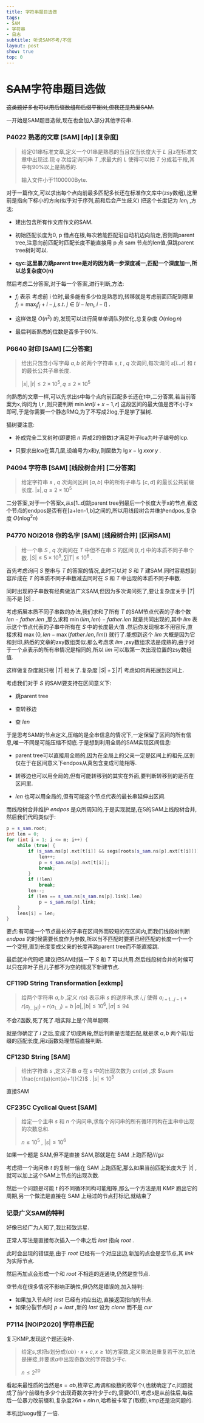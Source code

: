 ```yaml
---
title: 字符串题目选做
tags:
- SAM
- 字符串
- 日志
subtitle: 听说SAM不考/不信
layout: post
show: true
top: 0
---
```


# ~~SAM~~字符串题目选做

~~这类题好多也可以用后缀数组和后缀平衡树,但我还是热爱SAM.~~

一开始是SAM题目选做,现在也会加入部分其他字符串.

### P4022 熟悉的文章 [SAM] [dp] [复杂度]

> 给定01串标准文章,定义一个01串是熟悉的当且仅当长度大于 $L$ 且z在标准文章中出现过.现 $q$ 次给定询问串 $T$ ,求最大的 $L$ 使得可以把 $T$ 分成若干段,其中有90%以上是熟悉的.
> 
> 输入文件小于1100000Byte.

对于一篇作文,可以求出每个点向前最多匹配多长还在标准作文库中(zsy数组),这里前是指向下标小的方向(似乎对于序列,前和后会产生歧义) 把这个长度记为 $len_i$ ,方法:

- 建出包含所有作文库作文的SAM.

- 初始匹配长度为0, p 借点在根,每次若能匹配沿自动机边向前走,否则跳parent tree,注意向前匹配时匹配长度不能直接用 p 点 sam 节点的len值,但跳parent tree树时可以.

- **qyc:这里暴力跳parent tree是对的因为跳一步深度减一,匹配一个深度加一,所以总复杂度O(n)**

然后考虑二分答案,对于每一个答案,进行判断,方法:

- $f_i$ 表示 考虑前 i 位时,最多能有多少位是熟悉的,转移就是考虑前面匹配到哪里 $f_i = \max_j {f_j + i - j }, s.t.\ j \in [i-len_i,i-l]$ .

- 这样做是 $O(n^2)$ 的,发现可以进行简单单调队列优化,总复杂度 $O(n\log n)$ 

- 最后判断熟悉的位数是否多于90%.

### P6640 封印 [SAM] [二分答案]

> 给出只包含小写字母 $a,b$ 的两个字符串 $s, t$ , $q$ 次询问,每次询问 $s[l \dots r]$ 和 $t$ 的最长公共子串长度.
> 
> $\vert s \vert , \vert t \vert \le 2\times 10^5,q\le 2\times 10^5$ 

向熟悉的文章一样,可以先求出s中每个点向前匹配多长还在t中,二分答案,若当前答案为x,询问为 l,r ,则只要判断 $\min {len[l+x-1,r]}$ 这段区间的最大值是否不小于x即可,于是你需要一个静态RMQ,为了不写成2log,于是学了猫树.

猫树要注意:

- 补成完全二叉树时(即要把 $n$ 弄成2的倍数)才满足叶子lca为叶子编号的lcp.

- 只要求出lca在第几层,设编号为x和y,则层数为 $\lg{x}-\lg{x \operatorname {xor} y}$ .

### P4094 字符串 [SAM] [线段树合并] [二分答案]

> 给定字符串 $s$ , $q$ 次询问区间 $[a,b]$ 中的所有子串与 $[c,d]$ 的最长公共前缀长度.
> $\vert s \vert ,q\le 2\times 10^5$ 

二分答案,对于一个答案x,从s[1..d]跳parent tree到最后一个长度大于x的节点,看这个节点的endpos是否有在[a+len-1,b]之间的,所以用线段树合并维护endpos,复杂度 $O(n\log^2n)$ 

### P4770 NOI2018 你的名字 [SAM] [线段树合并] [区间SAM]

> 给一个串 $S$ , $q$ 次询问在 $T$ 中但不在串 $S$ 的区间 $[l,r]$ 中的本质不同子串个数. $\vert S \vert \le 5\times 10^5,\sum  \vert T \vert  \le 10^6$ .

首先考虑询问 $S$ 整串与 $T$ 的答案的情况,此时可以对 $S$ 和 $T$ 建SAM.同时容易想到容斥成在 $T$ 的本质不同子串数减去同时在 $S$ 和 $T$ 中出现的本质不同子串数.

同时出现的子串数有经典做法广义SAM,但因为多次询问死了,要让复杂度关于 $\vert T \vert$ 而不是 $\vert S \vert$ .

考虑拓展本质不同子串数的办法,我们求和了所有 $T$ 的SAM节点代表的子串个数 $len-father.len$ ,那么求和 $\min(lim,len)-father.len$ 就是共同出现的,其中 $lim$ 表示这个节点代表的子串中所有在 $S$ 中的长度最大值 .然后你发现根本不用容斥,直接求和 $\max(0,len-\max(father.len,lim))$ 就行了.能想到这个 $lim$ 大概是因为它和封印,熟悉的文章的zsy数组类似.那么考虑求 $lim$ ,zsy数组求法是成熟的,由于对于一个点表示的所有串情况是相同的,所以 $lim$ 可以取第一次出现位置的zsy数组值.

这样做复杂度就只根 $\vert T \vert$ 相关了.复杂度 $\vert S \vert +\sum \vert T \vert$ 考虑如何再拓展到区间上.

考虑我们对于 $S$ 的SAM要支持在区间意义下:

- 跳parent tree

- 查转移边

- 查 $len$ 

于是思考SAM的节点定义,压缩的是全串信息的情况下,一定保留了区间的所有信息,唯一不同是可能压缩不彻底.于是想到利用全局的SAM实现区间信息:

- parent tree可以直接用全局的,因为在全局上的父亲一定是区间上的祖先,区别仅在于在区间意义下endpos从真包含变成可能相等.

- 转移边也可以用全局的,但有可能转移到的其实在外面,要判断转移到的是否在区间里.

- $len$ 也可以用全局的,但有可能这个节点代表的最长串延伸出区间.

而线段树合并维护 $endpos$ 是众所周知的,于是实现就是,在S的SAM上线段树合并,然后我们代码类似于:

```cpp
p = s_sam.root;
int len = 0;
for (int i = 1; i <= m; i++) {
    while (true) {
        if (s_sam.ns[p].nxt[t[i]] && segs[roots[s_sam.ns[p].nxt[t[i]]]].query(1, n, sl + len, sr)) {
            len++;
            p = s_sam.ns[p].nxt[t[i]];
            break;
        }
        if (!len)
            break;
        len--;
        if (len == s_sam.ns[s_sam.ns[p].link].len)
            p = s_sam.ns[p].link;
    }
    lens[i] = len;
}
```

要点:有可能一个节点最长的子串在区间外而较短的在区间内,而我们线段树判断 $endpos$ 的时候需要长度作为参数,所以当不匹配时要把已经匹配的长度一个一个一个变短,直到长度变成父亲的长度再跳parent tree而不能直接跳.

最后就冲代码吧.建议把SAM封装一下 $S$ 和 $T$ 可以共用.然后线段树合并的时候可以只在非叶子且儿子都不为空的情况下新建节点.

### CF119D String Transformation [exkmp]

> 给两个字符串 $a,b$ ,定义 $r(s)$ 表示串 $s$ 的逆序串,求 $i,j$ 使得 $a_{i+1\ldots j-1}+r(a_{j\ldots \vert s \vert})+r(a_{1\ldots i})=b$
> $\vert a\vert,\vert b\vert \le 10^6,\vert \sigma\vert \le 94$

不会Z函数,死了死了.哦实际上是个简单题啊.

就是你确定了 $i$ 之后,变成了切成两段,然后判断是否能匹配,就是求 $a,b$ 两个前/后缀的匹配长度,用z函数处理然后直接判断.

### CF123D String [SAM]

> 给出字符串 $s$ ,定义子串 $a$ 在 $s$ 中的出现次数为 $cnt(a)$ ,求 $\sum \frac{cnt(a)(cnt(a)+1)}{2}$ .
> $\vert s\vert \le 10^5$

直接SAM

### CF235C Cyclical Quest [SAM]

> 给定一个主串 $s$ 和 $n$ 个询问串,求每个询问串的所有循环同构在主串中出现的次数总和.
> 
> $n\le 10^5$ , $\vert s \vert \le 10^6$

如果一个题是 SAM,但不是直接 SAM,那就是在 SAM 上跑匹配///gz

考虑把一个询问串 $t$ 的复制一倍在 SAM 上跑匹配,那么如果当前匹配长度大于 $\vert t \vert$ ,就可以加上这个SAM上节点的出现次数.

然后一个问题是可能 $t$ 的不同循环同构可能相等,那么一个方法是用 KMP 跑出它的周期,另一个做法是直接在 SAM 上经过的节点打标记,就结束了

### 记录广义SAM的特判

好像已经广为人知了,我比较致远星.

正常人写法是直接每次插入一个串之后 $last$ 指向 $root$ .

此时会出现的错误是,由于 $root$ 已经有一个对应出边,新加的点会是空节点,其 $link$ 为实际节点.

然后再加点会形成一个和 $root$ 不相连的连通块,仍然是空节点.

空节点在很多情况不影响正确性,但仍然是错误的,加入特判:

- 如果加入节点时 $last$ 已经有对应出边,直接返回指向的节点.
- 如果分裂节点时 $p=last$ ,新的 $last$ 设为 $clone$ 而不是 $cur$

### P7114 [NOIP2020] 字符串匹配

复习KMP,发现这个题还没补.

> 给定$s$,求把$s$划分成$(ab)\cdot x+c,x\ge 1$的方案数,定义乘法是重复若干次,加法是拼接,并要求$a$中出现奇数次的字符数少于$c$.
> 
> $n\le 2^{20}$

看起来最性质的当然是$s=ab$,枚举它,再调和级数的枚举个$i$,也就确定了$c$,问题就成了前$i$个前缀有多少个出现奇数次字符少于$c$的,需要$O(1)$,考虑$s$是从前往后,每往后一位暴力改前缀和,复杂度$26n+n\ln n$,哈希被卡常了(取模),kmp还是没问题的.

本机比luogu慢了一倍.
